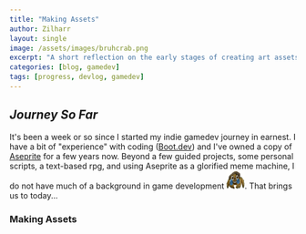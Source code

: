 ```yaml
---
title: "Making Assets"
author: Zilharr
layout: single
image: /assets/images/bruhcrab.png
excerpt: "A short reflection on the early stages of creating art assets for my game."
categories: [blog, gamedev]
tags: [progress, devlog, gamedev]
---
```


## *Journey So Far*

It's been a week or so since I started my indie gamedev journey in earnest. I have a bit of "experience" with
coding ([Boot.dev](https://www.boot.dev/)) and I've owned a copy of [Aseprite](https://www.aseprite.org/) for
a few years now. Beyond a few guided projects, some personal scripts, a text-based rpg, and using Aseprite
as a glorified meme machine, I do not have much of a background in game development <img src="/assets/images/bruhcrab.png" alt="bruh-crab" width="32" height="32" />. That brings us to today...

### Making Assets



